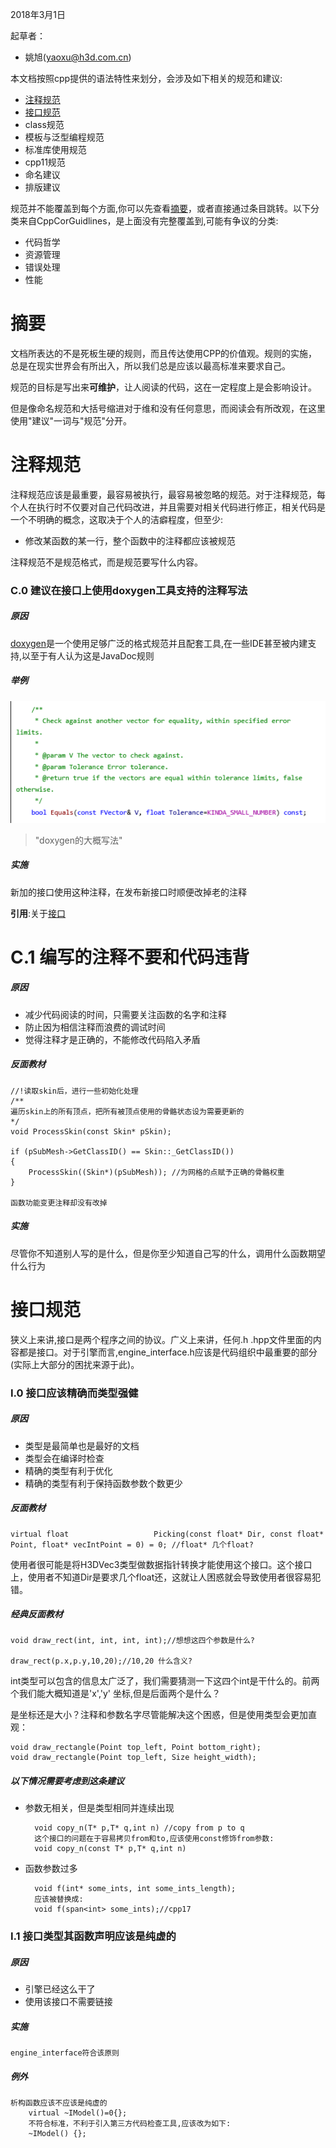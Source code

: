 2018年3月1日

起草者：
* 姚旭(yaoxu@h3d.com.cn)



本文档按照cpp提供的语法特性来划分，会涉及如下相关的规范和建议:

* [注释规范](#S-comment)
* [接口规范](#S-interface)
* class规范
* 模板与泛型编程规范
* 标准库使用规范
* cpp11规范
* 命名建议
* 排版建议

规范并不能覆盖到每个方面,你可以先查看[摘要](#S-abstract)，或者直接通过条目跳转。以下分类来自CppCorGuidlines，是上面没有完整覆盖到,可能有争议的分类:

* 代码哲学
* 资源管理
* 错误处理
* 性能

# 摘要
文档所表达的不是死板生硬的规则，而且传达使用CPP的价值观。规则的实施，总是在现实世界会有所出入，所以我们总是应该以最高标准来要求自己。

规范的目标是写出来<b>可维护</b>，让人阅读的代码，这在一定程度上是会影响设计。

但是像命名规范和大括号缩进对于维和没有任何意思，而阅读会有所改观，在这里使用"建议"一词与"规范"分开。

# <a name="S-comment"></a> 注释规范
注释规范应该是最重要，最容易被执行，最容易被忽略的规范。对于注释规范，每个人在执行时不仅要对自己代码改进，并且需要对相关代码进行修正，相关代码是一个不明确的概念，这取决于个人的洁癖程度，但至少:

* 修改某函数的某一行，整个函数中的注释都应该被规范

注释规范不是规范格式，而是规范要写什么内容。

### C.0 建议在接口上使用doxygen工具支持的注释写法

##### 原因
[doxygen](http://www.doxygen.nl/)是一个使用足够广泛的格式规范并且配套工具,在一些IDE甚至被内建支持,以至于有人认为这是JavaDoc规则

##### 举例
![doxygen_sample](doxygen.png)
>"doxygen的大概写法"

##### 实施
新加的接口使用这种注释，在发布新接口时顺便改掉老的注释

**引用**:关于[接口](#S-interface)

# C.1 编写的注释不要和代码违背

##### 原因
* 减少代码阅读的时间，只需要关注函数的名字和注释
* 防止因为相信注释而浪费的调试时间
* 觉得注释才是正确的，不能修改代码陷入矛盾

##### 反面教材

    //!读取skin后，进行一些初始化处理
	/**
	遍历skin上的所有顶点，把所有被顶点使用的骨骼状态设为需要更新的
	*/
	void ProcessSkin(const Skin* pSkin);

    if (pSubMesh->GetClassID() == Skin::_GetClassID())
	{
		ProcessSkin((Skin*)(pSubMesh)); //为网格的点赋予正确的骨骼权重
	}

    函数功能变更注释却没有改掉

##### 实施
尽管你不知道别人写的是什么，但是你至少知道自己写的什么，调用什么函数期望什么行为

# <a name="S-interface"></a> 接口规范

狭义上来讲,接口是两个程序之间的协议。广义上来讲，任何.h .hpp文件里面的内容都是接口。对于引擎而言,engine_interface.h应该是代码组织中最重要的部分(实际上大部分的困扰来源于此)。

### I.0 接口应该精确而类型强健

##### 原因
* 类型是最简单也是最好的文档
* 类型会在编译时检查
* 精确的类型有利于优化
* 精确的类型有利于保持函数参数个数更少

##### 反面教材

	virtual float					Picking(const float* Dir, const float* Point, float* vecIntPoint = 0) = 0; //float* 几个float?

使用者很可能是将H3DVec3类型做数据指针转换才能使用这个接口。这个接口上，使用者不知道Dir是要求几个float还，这就让人困惑就会导致使用者很容易犯错。

##### 经典反面教材
	void draw_rect(int, int, int, int);//想想这四个参数是什么?

	draw_rect(p.x,p.y,10,20);//10,20 什么含义?

int类型可以包含的信息太广泛了，我们需要猜测一下这四个int是干什么的。前两个我们能大概知道是'x','y' 坐标,但是后面两个是什么？

是坐标还是大小？注释和参数名字尽管能解决这个困惑，但是使用类型会更加直观：

	void draw_rectangle(Point top_left, Point bottom_right);
    void draw_rectangle(Point top_left, Size height_width);

##### 以下情况需要考虑到这条建议

* 参数无相关，但是类型相同并连续出现

		void copy_n(T* p,T* q,int n) //copy from p to q
		这个接口的问题在于容易拷贝from和to,应该使用const修饰from参数:
		void copy_n(const T* p,T* q,int n)

* 函数参数过多

		void f(int* some_ints, int some_ints_length);
		应该被替换成:
		void f(span<int> some_ints);//cpp17

### I.1 接口类型其函数声明应该是纯虚的

##### 原因
* 引擎已经这么干了
* 使用该接口不需要链接

##### 实施
	engine_interface符合该原则

##### 例外
	析构函数应该不应该是纯虚的
		virtual ~IModel()=0{}; 
		不符合标准，不利于引入第三方代码检查工具,应该改为如下:
		~IModel() {};
